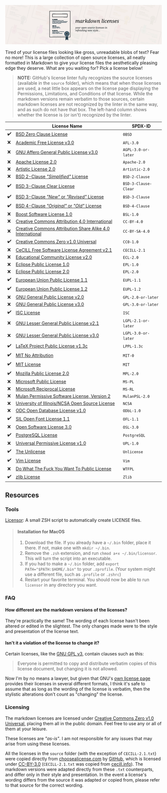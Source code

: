 ![Markdown Licenses](https://github.com/coalternate/licenses/blob/main/banner.svg)

Tired of your license files looking like gross, unreadable blobs of text? Fear no more! This is a large collection of open source licenses, all neatly formatted in Markdown to give your license files the aesthetically pleasing edge they deserve. What are you waiting for? Pick a license below!

> **NOTE:** GitHub's license linter fully recognizes the source licenses (available in the `source` folder), which means that when those licenses are used, a neat little box appears on the license page displaying the Permissions, Limitations, and Conditions of that license. While the markdown versions remain verbatim to those sources, certain markdown licenses are not recognized by the linter in the same way, and as such do not have that box. The left-hand column shows whether the license is (or isn't) recognized by the linter.

[//]: # ( Look! This table even looks pretty in raw markdown! You're welcome :D )

|                    |                                License Name                                |       SPDX-ID        |
| ------------------ | -------------------------------------------------------------------------- | -------------------- |
| :heavy_check_mark: |                                            [BSD Zero Clause License][0BSD] | `0BSD`               |
|                :x: |                                      [Academic Free License v3.0][AFL-3.0] | `AFL-3.0`            |
|                :x: |                [GNU Affero General Public License v3.0][AGPL-3.0-or-later] | `AGPL-3.0-or-later`  |
|                :x: |                                           [Apache License 2.0][Apache-2.0] | `Apache-2.0`         |
|                :x: |                                       [Artistic License 2.0][Artistic-2.0] | `Artistic-2.0`       |
|                :x: |                        [BSD 2-Clause *"Simplified"* License][BSD-2-Clause] | `BSD-2-Clause`       |
| :heavy_check_mark: |                           [BSD 3-Clause Clear License][BSD-3-Clause-Clear] | `BSD-3-Clause-Clear` |
| :heavy_check_mark: |                [BSD 3-Clause *"New"* or *"Revised"* License][BSD-3-Clause] | `BSD-3-Clause`       |
| :heavy_check_mark: |               [BSD 4-Clause *"Original"* or *"Old"* License][BSD-4-Clause] | `BSD-4-Clause`       |
|                :x: |                                      [Boost Software License 1.0][BSL-1.0] | `BSL-1.0`            |
|                :x: |                [Creative Commons Attribution 4.0 International][CC-BY-4.0] | `CC-BY-4.0`          |
|                :x: | [Creative Commons Attribution Share Alike 4.0 International][CC-BY-SA-4.0] | `CC-BY-SA-4.0`       |
| :heavy_check_mark: |                            [Creative Commons Zero v1.0 Universal][CC0-1.0] | `CC0-1.0`            |
|                :x: |                  [CeCILL Free Software License Agreement v2.1][CECILL-2.1] | `CECILL-2.1`         |
|                :x: |                              [Educational Community License v2.0][ECL-2.0] | `ECL-2.0`            |
|                :x: |                                      [Eclipse Public License 1.0][EPL-1.0] | `EPL-1.0`            |
|                :x: |                                      [Eclipse Public License 2.0][EPL-2.0] | `EPL-2.0`            |
| :heavy_check_mark: |                              [European Union Public License 1.1][EUPL-1.1] | `EUPL-1.1`           |
| :heavy_check_mark: |                              [European Union Public License 1.2][EUPL-1.2] | `EUPL-1.2`           |
|                :x: |                        [GNU General Public License v2.0][GPL-2.0-or-later] | `GPL-2.0-or-later`   |
|                :x: |                        [GNU General Public License v3.0][GPL-3.0-or-later] | `GPL-3.0-or-later`   |
| :heavy_check_mark: |                                                         [ISC License][ISC] | `ISC`                |
|                :x: |                [GNU Lesser General Public License v2.1][LGPL-2.1-or-later] | `LGPL-2.1-or-later`  |
|                :x: |                [GNU Lesser General Public License v3.0][LGPL-3.0-or-later] | `LGPL-3.0-or-later`  |
| :heavy_check_mark: |                            [LaTeX Project Public License v1.3c][LPPL-1.3c] | `LPPL-1.3c`          |
| :heavy_check_mark: |                                                [MIT No Attribution][MIT-0] | `MIT-0`              |
| :heavy_check_mark: |                                                         [MIT License][MIT] | `MIT`                |
| :heavy_check_mark: |                                      [Mozilla Public License 2.0][MPL-2.0] | `MPL-2.0`            |
|                :x: |                                          [Microsoft Public License][MS-PL] | `MS-PL`              |
|                :x: |                                      [Microsoft Reciprocal License][MS-RL] | `MS-RL`              |
|                :x: |               [Mulan Permissive Software License, Version 2][MulanPSL-2.0] | `MulanPSL-2.0`       |
|                :x: |                    [University of Illinois/NCSA Open Source License][NCSA] | `NCSA`               |
|                :x: |                                 [ODC Open Database License v1.0][ODbL-1.0] | `ODbL-1.0`           |
| :heavy_check_mark: |                                       [SIL Open Font License 1.1][OFL-1.1] | `OFL-1.1`            |
|                :x: |                                       [Open Software License 3.0][OSL-3.0] | `OSL-3.0`            |
| :heavy_check_mark: |                                           [PostgreSQL License][PostgreSQL] | `PostgreSQL`         |
|                :x: |                               [Universal Permissive License v1.0][UPL-1.0] | `UPL-1.0`            |
| :heavy_check_mark: |                                                 [The Unlicense][Unlicense] | `Unlicense`          |
| :heavy_check_mark: |                                                         [Vim License][Vim] | `Vim`                |
|                :x: |                       [Do What The Fuck You Want To Public License][WTFPL] | `WTFPL`              |
| :heavy_check_mark: |                                                       [zlib License][Zlib] | `Zlib`               |

## Resources

### Tools

[Licensor](https://github.com/coalternate/licenses/blob/master/licensor.zsh): A small ZSH script to automatically create LICENSE files.

> #### Installation for MacOS
> 
> 1. Download the file. If you already have a `~/.bin` folder, place it there. If not, make one with `mkdir ~/.bin`.
> 2. Remove the `.zsh` extension, and run `chmod a+x ~/.bin/licensor`. This will turn the script into an executable.
> 3. If you had to make a `~/.bin` folder, add `export PATH="$PATH:$HOME/.bin"` to your `.zprofile`. (Your system might use a different file, such as `.profile` or `.zshrc`)
> 4. Restart your favorite terminal. You should now be able to run `licensor` in any directory you want.

### FAQ

#### How different are the markdown versions of the licenses?

They're practically the same! The wording of each license hasn't been altered or edited in the slightest. The only changes made were to the style and presentation of the license text.

#### Isn't it a violation of the license to change it?

Certain licenses, like the [GNU GPL v3][GPL-3.0-or-later], contain clauses such as this:
> Everyone is permitted to copy and distribute verbatim copies of this license document, but changing it is not allowed.

Now I'm by no means a lawyer, but given that GNU's [own license page](http://www.gnu.org/licenses/) provides their licenses in several different formats, I think it's safe to assume that as long as the wording of the license is verbatim, then the stylistic alterations don't count as "changing" the license.

### Licensing

The markdown licenses are licensed under [Creative Commons Zero v1.0 Universal](https://github.com/coalternate/licenses/blob/master/LICENSE.md), placing them all in the public domain. Feel free to use any or all of them at your leisure.

These licenses are *"as-is"*. I am not responsible for any issues that may arise from using these licenses.

All the licenses in the `source` folder (with the exception of `CECILL-2.1.txt`) were copied directly from [choosealicense.com](https://choosealicense.com) by [GitHub](https://github.com/github), which is licensed under [CC-BY-3.0](https://creativecommons.org/licenses/by/3.0/) (`CECILL-2.1.txt` was copied from [cecill.info](https://cecill.info/licences/Licence_CeCILL_V2.1-en.txt)). The markdown versions were adapted directly from these `.txt` counterparts, and differ only in their style and presentation. In the event a license's wording differs from the source it was adapted or copied from, please refer to that source for the correct wording.

[0BSD]:               https://github.com/coalternate/licenses/blob/master/markdown/0BSD.md
[AFL-3.0]:            https://github.com/coalternate/licenses/blob/master/markdown/AFL-3.0.md
[AGPL-3.0-or-later]:  https://github.com/coalternate/licenses/blob/master/markdown/AGPL-3.0-or-later.md
[Apache-2.0]:         https://github.com/coalternate/licenses/blob/master/markdown/Apache-2.0.md
[Artistic-2.0]:       https://github.com/coalternate/licenses/blob/master/markdown/Artistic-2.0.md
[BSD-2-Clause]:       https://github.com/coalternate/licenses/blob/master/markdown/BSD-2-Clause.md
[BSD-3-Clause-Clear]: https://github.com/coalternate/licenses/blob/master/markdown/BSD-3-Clause-Clear.md
[BSD-3-Clause]:       https://github.com/coalternate/licenses/blob/master/markdown/BSD-3-Clause.md
[BSD-4-Clause]:       https://github.com/coalternate/licenses/blob/master/markdown/BSD-4-Clause.md
[BSL-1.0]:            https://github.com/coalternate/licenses/blob/master/markdown/BSL-1.0.md
[CC-BY-4.0]:          https://github.com/coalternate/licenses/blob/master/markdown/CC-BY-4.0.md
[CC-BY-SA-4.0]:       https://github.com/coalternate/licenses/blob/master/markdown/CC-BY-SA-4.0.md
[CC0-1.0]:            https://github.com/coalternate/licenses/blob/master/markdown/CC0-1.0.md
[CECILL-2.1]:         https://github.com/coalternate/licenses/blob/master/markdown/CECILL-2.1.md
[ECL-2.0]:            https://github.com/coalternate/licenses/blob/master/markdown/ECL-2.0.md
[EPL-1.0]:            https://github.com/coalternate/licenses/blob/master/markdown/EPL-1.0.md
[EPL-2.0]:            https://github.com/coalternate/licenses/blob/master/markdown/EPL-2.0.md
[EUPL-1.1]:           https://github.com/coalternate/licenses/blob/master/markdown/EUPL-1.1.md
[EUPL-1.2]:           https://github.com/coalternate/licenses/blob/master/markdown/EUPL-1.2.md
[GPL-2.0-or-later]:   https://github.com/coalternate/licenses/blob/master/markdown/GPL-2.0-or-later.md
[GPL-3.0-or-later]:   https://github.com/coalternate/licenses/blob/master/markdown/GPL-3.0-or-later.md
[ISC]:                https://github.com/coalternate/licenses/blob/master/markdown/ISC.md
[LGPL-2.1-or-later]:  https://github.com/coalternate/licenses/blob/master/markdown/LGPL-2.1-or-later.md
[LGPL-3.0-or-later]:  https://github.com/coalternate/licenses/blob/master/markdown/LGPL-3.0-or-later.md
[LPPL-1.3c]:          https://github.com/coalternate/licenses/blob/master/markdown/LPPL-1.3c.md
[MIT-0]:              https://github.com/coalternate/licenses/blob/master/markdown/MIT-0.md
[MIT]:                https://github.com/coalternate/licenses/blob/master/markdown/MIT.md
[MPL-2.0]:            https://github.com/coalternate/licenses/blob/master/markdown/MPL-2.0.md
[MS-PL]:              https://github.com/coalternate/licenses/blob/master/markdown/MS-PL.md
[MS-RL]:              https://github.com/coalternate/licenses/blob/master/markdown/MS-RL.md
[MulanPSL-2.0]:       https://github.com/coalternate/licenses/blob/master/markdown/MulanPSL-2.0.md
[NCSA]:               https://github.com/coalternate/licenses/blob/master/markdown/NCSA.md
[ODbL-1.0]:           https://github.com/coalternate/licenses/blob/master/markdown/ODbL-1.0.md
[OFL-1.1]:            https://github.com/coalternate/licenses/blob/master/markdown/OFL-1.1.md
[OSL-3.0]:            https://github.com/coalternate/licenses/blob/master/markdown/OSL-3.0.md
[PostgreSQL]:         https://github.com/coalternate/licenses/blob/master/markdown/PostgreSQL.md
[UPL-1.0]:            https://github.com/coalternate/licenses/blob/master/markdown/UPL-1.0.md
[Unlicense]:          https://github.com/coalternate/licenses/blob/master/markdown/Unlicense.md
[Vim]:                https://github.com/coalternate/licenses/blob/master/markdown/Vim.md
[WTFPL]:              https://github.com/coalternate/licenses/blob/master/markdown/WTFPL.md
[Zlib]:               https://github.com/coalternate/licenses/blob/master/markdown/Zlib.md
